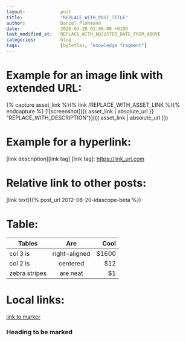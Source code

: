 ```yaml
---
layout:             post
title:              "REPLACE_WITH_POST_TITLE"
author:             Daniel Plohmann
date:               2020-03-20 01:00:00 +0100
last_modified_at:   REPLACE_WITH_ADJUSTED_DATE_FROM_ABOVE
categories:         blog
tags:               [bytetlas, "knowledge fragment"]
---
```




















# Example for an image link with extended URL:

{% capture asset_link %}{% link /REPLACE_WITH_ASSET_LINK %}{% endcapture %}
[![screenshot]({{ asset_link | absolute_url }} "REPLACE_WITH_DESCRIPTION")]({{ asset_link | absolute_url }})

# Example for a hyperlink:

[link description][link tag]
[link tag]: https://link_url.com

# Relative link to other posts:

[link text]({% post_url 2012-08-20-idascope-beta %})

# Table: 

| Tables        | Are           | Cool  |
| ------------- |:-------------:| -----:|
| col 3 is      | right-aligned | $1600 |
| col 2 is      | centered      |   $12 |
| zebra stripes | are neat      |    $1 |

# Local links:

[link to marker](#marker)
### Heading to be marked<a name="marker" />